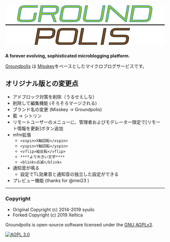 [![Groundpolis](/assets/title.svg)](https://social.xeltica.work/)
================================================================

**A forever evolving, sophisticated microblogging platform.**

[Groundpolis](https://social.xeltica.work") は [Misskey](https://github.com/xeltica/groundpolis)をベースとしたマイクロブログサービスです。

オリジナル版との変更点
--------

- アドブロック対策を削除（うるせえしな）
- 削除して編集機能 (そろそろマージされる)
- ブランド名の変更 (Misskey -> Groundpolis)
- 藍 -> シトリン
- リモートユーザーのメニューに、管理者およびモデレーター限定で[リモート情報を更新]ボタン追加
- mfm拡張
  - `<xspin>X軸回転</xspin>`
  - `<yspin>Y軸回転</yspin>`
  - `<vflip>縦反転</vflip>`
  - `****より大きい文字****`
  - `<blink>点滅</blink>`
- 通知音が鳴る
  - 設定でTL効果音と通知音の独立した設定ができる
- プレビュー機能 (thanks for @mei23 )

---

### Copyright ###

- Original Copyright (c) 2014-2019 syuilo
- Forked Copyright (c) 2019 Xeltica

Groundpolis is open-source software licensed under the [GNU AGPLv3](LICENSE).

[![AGPL 3.0][agpl-3.0-badge]][AGPL-3.0]

[agpl-3.0]:           https://www.gnu.org/licenses/agpl-3.0.en.html
[agpl-3.0-badge]:     https://img.shields.io/badge/license-AGPL--3.0-444444.svg?style=for-the-badge
